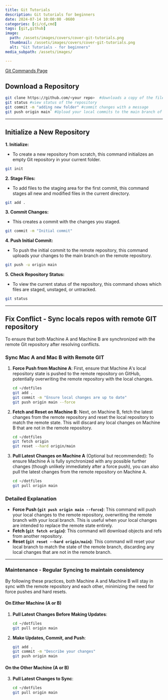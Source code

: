 ```yaml
---
title: Git Tutorials
description: Git tutorials for beginners
date: 2024-07-14 10:00:00 -0600
categories: [ci/cd,cmd]
tags: [git,github]
image:
  path: /assets/images/covers/cover-git-tutorials.png
  thumbnail: /assets/images/covers/cover-git-tutorials.png
  alt: "Git Tutorials - for beginners"
media_subpath: /assets/images/

---
```


<a href="2024-05-04-git-cmd.md">Git Commands Page</a>

## Download a Repository
```bash
git clone https://github.com/<your repo>  #downloads a copy of the files
git status #view status of the repository
git commit -m "adding new folder" #commit changes with a message
git push origin main` #Upload your local commits to the main branch of remote repository.
```

---

## Initialize a New Repository

**1. Initialize:**
- To create a new repository from scratch, this command initializes an empty Git repository in your current folder.

```bash
git init
```
**2. Stage Files:**
- To add files to the staging area for the first commit, this command stages all new and modified files in the current directory.

```bash
git add .
```

**3. Commit Changes:**
- This creates a commit with the changes you staged.

```bash
git commit -m "Initial commit"
```

**4. Push Initial Commit:**
  - To push the initial commit to the remote repository, this command uploads your changes to the main branch on the remote repository.

```bash
git push -u origin main
```

**5. Check Repository Status:**
- To view the current status of the repository, this command shows which files are staged, unstaged, or untracked.

```bash
git status
```

---

## Fix Conflict - Sync locals repos with remote GIT repository

To ensure that both Machine A and Machine B are synchronized with the remote Git repository after resolving conflicts.


### Sync Mac A and Mac B with Remote GIT

1. **Force Push from Machine A**:
   First, ensure that Machine A's local repository state is pushed to the remote repository on GitHub, potentially overwriting the remote repository with the local changes.

   ```sh
   cd ~/dotfiles
   git add .
   git commit -m "Ensure local changes are up to date"
   git push origin main --force
   ```

2. **Fetch and Reset on Machine B**:
   Next, on Machine B, fetch the latest changes from the remote repository and reset the local repository to match the remote state. This will discard any local changes on Machine B that are not in the remote repository.

   ```sh
   cd ~/dotfiles
   git fetch origin
   git reset --hard origin/main
   ```

3. **Pull Latest Changes on Machine A** (Optional but recommended):
   To ensure Machine A is fully synchronized with any possible further changes (though unlikely immediately after a force push), you can also pull the latest changes from the remote repository on Machine A.

   ```sh
   cd ~/dotfiles
   git pull origin main
   ```

### Detailed Explanation

- **Force Push (`git push origin main --force`)**: This command will push your local changes to the remote repository, overwriting the remote branch with your local branch. This is useful when your local changes are intended to replace the remote state entirely.
- **Fetch (`git fetch origin`)**: This command will download objects and refs from another repository.
- **Reset (`git reset --hard origin/main`)**: This command will reset your local branch to match the state of the remote branch, discarding any local changes that are not in the remote branch.


---

### Maintenance - Regular Syncing to maintain consistency
By following these practices, both Machine A and Machine B will stay in sync with the remote repository and each other, minimizing the need for force pushes and hard resets.

#### On Either Machine (A or B)

1. **Pull Latest Changes Before Making Updates**:
   ```sh
   cd ~/dotfiles
   git pull origin main
   ```

2. **Make Updates, Commit, and Push**:
   ```sh
   git add .
   git commit -m "Describe your changes"
   git push origin main
   ```

#### On the Other Machine (A or B)

3. **Pull Latest Changes to Sync**:
   ```sh
   cd ~/dotfiles
   git pull origin main
   ```
